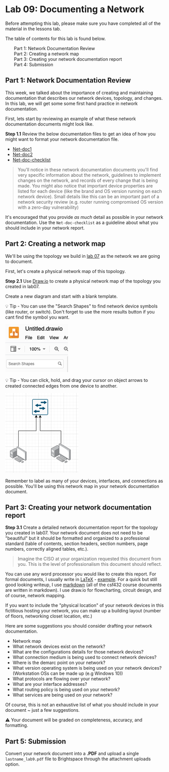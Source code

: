 # Lab 09: Documenting a Network

Before attempting this lab, please make sure you have completed all of the material in the lessons tab.

The table of contents for this lab is found below.

&nbsp;&nbsp;&nbsp;&nbsp;&nbsp;&nbsp; Part 1: Network Documentation Review <br>
&nbsp;&nbsp;&nbsp;&nbsp;&nbsp;&nbsp; Part 2: Creating a network map <br>
&nbsp;&nbsp;&nbsp;&nbsp;&nbsp;&nbsp; Part 3: Creating your network documentation report <br>
&nbsp;&nbsp;&nbsp;&nbsp;&nbsp;&nbsp; Part 4: Submission <br>

## Part 1: Network Documentation Review 

This week, we talked about the importance of creating and maintaining documentation that describes our network devices, topology, and changes. In this lab, we will get some some first hand practice in network documentation.

First, lets start by reviewing an example of what these network documentation documents might look like.

**Step 1.1** Review the below documentation files to get an idea of how you might want to format your network documentation file.

* [Net-doc1](files/file1.pdf)
* [Net-doc2](files/file2.pdf)
* [Net-doc-checklist](files/file3.pdf)

> You'll notice in these network documentation documents you'll find very specific information about the network, guidelines to implement changes on the network, and records of every change that is being made. You might also notice that important device properties are listed for each device (like the brand and OS version running on each network device). Small details like this can be an important part of a network security review (e.g. router running compromised OS version with a zero-day vulnerability)

It's encouraged that you provide *as much* detail as possible in your network documentation. Use the `Net-doc-checklist` as a guideline about what you should include in your network report. 

## Part 2: Creating a network map

We'll be using the topology we build in [lab 07](https://github.com/mikeconti/csf432-fall2020/tree/master/labs/lab07) as the network we are going to document.

First, let's create a physical network map of this topology.

**Step 2.1** Use [Draw.io](https://draw.io/) to create a physical network map of the topology you created in lab07. <br>

Create a new diagram and start with a blank template.

:bulb: Tip -  You can use the "Search Shapes" to find network device symbols (like router, or switch). Don't forget to use the more results button if you cant find the symbol you want.

<img src="images/fig1.png">

:bulb: Tip -  You can click, hold, and drag your cursor on object arrows to created connected edges from one device to another.

<img src="images/fig2.png">

Remember to label as many of your devices, interfaces, and connections as possible. You'll be using this network map in your network documentation document.

## Part 3: Creating your network documentation report 

**Step 3.1** Create a detailed network documentation report for the topology you created in lab07. Your network document does not need to be "beautiful" but it should be formatted and organized to a professional standard (table of contents, section headers, section numbers, page numbers, correctly aligned tables, etc.).

> Imagine the CISO at your organization requested this document from you. This is the level of professionalism this document should reflect.

You can use any word processor you would like to create this report. For formal documents, I usually write in [LaTeX](https://www.overleaf.com/) - [example](files/file4.pdf). For a quick but still good looking writeup, I use [markdown](https://stackedit.io/) (all of the csf432 course documents are written in markdown). I use draw.io for flowcharting, circuit design, and of course, network mapping.

If you want to include the "physical location" of your network devices in this fictitious hosting your network, you can make up a building layout (number of floors, networking closet location, etc.)

Here are some suggestions you should consider drafting your network documentation.

* Network map
* What network devices exist on the network?
* What are the configurations details for those network devices?
* What connection medium is being used to connect network devices?
* Where is the demarc point on your network?
* What version operating system is being used on your network devices? (Workstation OSs can be made up (e.g Windows 10))
* What protocols are flowing over your network?
* What are your interface addresses?
* What routing policy is being used on your network?
* What services are being used on your network?

Of course, this is not an exhaustive list of what you should include in your document ~ just a few suggestions.

:warning: Your document will be graded on completeness, accuracy, and formatting.

## Part 5: Submission

Convert your network document into a **.PDF** and upload a single `lastname_lab9.pdf` file to Brightspace through the attachment uploads option. 
